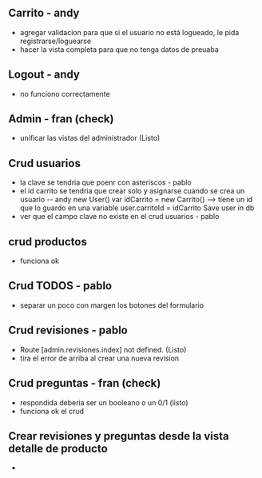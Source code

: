 ## Carrito - andy
- agregar validacion para que si el usuario no está logueado, le pida registrarse/loguearse
- hacer la vista completa para que no tenga datos de preuaba

## Logout - andy
- no funciono correctamente

## Admin - fran (check)
- unificar las vistas del administrador (Listo)

## Crud usuarios 
- la clave se tendria que poenr con asteriscos - pablo
- el id carrito se tendria que crear solo y asignarse cuando se crea un usuario -- andy 
new User()
   var idCarrito = new Carrito() --> tiene un id que lo guardo en una variable
    user.carritoId  = idCarrito
    Save user in db
- ver que el campo clave no existe en el crud usuarios - pablo

## crud productos
- funciona ok

## Crud TODOS - pablo
- separar un poco con margen los botones del formulario

## Crud revisiones - pablo
- Route [admin.revisiones.index] not defined. (Listo)
- tira el error de arriba al crear una nueva revision

## Crud preguntas - fran (check)
- respondida deberia ser un booleano o un 0/1 (listo)
- funciona ok el crud

## Crear revisiones y preguntas desde la vista detalle de producto
- 
